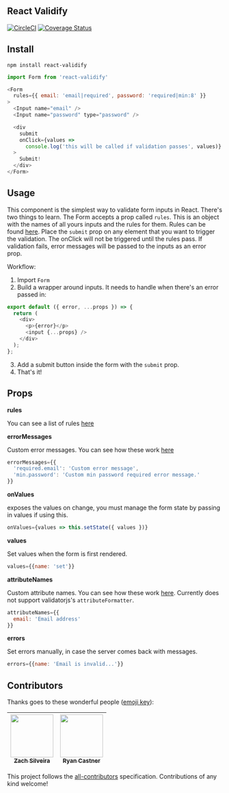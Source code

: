 ## React Validify
[![CircleCI](https://circleci.com/gh/navjobs/validify.svg?style=svg)](https://circleci.com/gh/navjobs/validify)
[![Coverage Status](https://coveralls.io/repos/github/navjobs/validify/badge.svg?branch=master)](https://coveralls.io/github/navjobs/validify?branch=master)

## Install

```
npm install react-validify
```

```js
import Form from 'react-validify'

<Form
  rules={{ email: 'email|required', password: 'required|min:8' }}
>
  <Input name="email" />
  <Input name="password" type="password" />

  <div
    submit
    onClick={values =>
      console.log('this will be called if validation passes', values)}
  >
    Submit!
  </div>
</Form>
```

## Usage

This component is the simplest way to validate form inputs in React. There's two things to learn. The Form accepts a prop called `rules`. This is an object with the names of all yours inputs and the rules for them. Rules can be found [here](https://github.com/skaterdav85/validatorjs#available-rules). Place the `submit` prop on any element that you want to trigger the validation. The onClick will not be triggered until the rules pass. If validation fails, error messages will be passed to the inputs as an error prop.


Workflow:

1. Import `Form`
2. Build a wrapper around inputs. It needs to handle when there's an error passed in:

```js
export default ({ error, ...props }) => {
  return (
    <div>
      <p>{error}</p>
      <input {...props} />
    </div>
  );
};

```
3. Add a submit button inside the form with the `submit` prop.
4. That's it!

## Props

**rules**

You can see a list of rules [here](https://github.com/skaterdav85/validatorjs#available-rules)

**errorMessages**

Custom error messages. You can see how these work [here](https://github.com/skaterdav85/validatorjs#custom-error-messages)
```js
errorMessages={{
  'required.email': 'Custom error message',
  'min.password': 'Custom min password required error message.'
}}
```
**onValues**

exposes the values on change, you must manage the form state by passing in values if using this.
```js
onValues={values => this.setState({ values })}
```

**values**

Set values when the form is first rendered.
```js
values={{name: 'set'}}
```

**attributeNames**

Custom attribute names. You can see how these work [here](https://github.com/skaterdav85/validatorjs#custom-attribute-names). Currently does not support validatorjs's `attributeFormatter`.
```js
attributeNames={{
  email: 'Email address'
}}
```

**errors**

Set errors manually, in case the server comes back with messages.

```js
errors={{name: 'Email is invalid...'}}
```

## Contributors

Thanks goes to these wonderful people ([emoji key](https://github.com/kentcdodds/all-contributors#emoji-key)):

<!-- ALL-CONTRIBUTORS-LIST:START - Do not remove or modify this section -->
| [<img src="https://avatars0.githubusercontent.com/u/449136?v=4" width="100px;"/><br /><sub>Zach Silveira</sub>](https://zach.codes)<br /> | [<img src="https://avatars1.githubusercontent.com/u/2430381?v=4" width="100px;"/><br /><sub>Ryan Castner</sub>](http://audiolion.github.io)<br /> |
| :---: | :---: |
<!-- ALL-CONTRIBUTORS-LIST:END -->

This project follows the [all-contributors](https://github.com/kentcdodds/all-contributors) specification. Contributions of any kind welcome!
